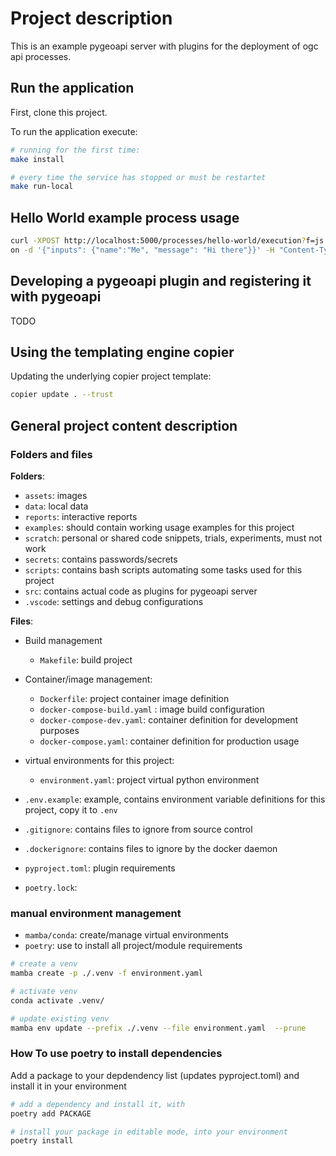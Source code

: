 # Project description
This is an example pygeoapi server with plugins for the deployment of ogc api processes.

## Run the application
First, clone this project.

To run the application execute:

```bash
# running for the first time:
make install
```

```bash
# every time the service has stopped or must be restartet
make run-local
```
## Hello World example process usage

```bash
curl -XPOST http://localhost:5000/processes/hello-world/execution?f=js
on -d '{"inputs": {"name":"Me", "message": "Hi there"}}' -H "Content-Type: application/json"
```


## Developing a pygeoapi plugin and registering it with pygeoapi

TODO

## Using the templating engine copier

Updating the underlying copier project template:

```bash
copier update . --trust
```

## General project content description

### Folders and files

**Folders**:

- `assets`: images
- `data`: local data
- `reports`: interactive reports
- `examples`: should contain working usage examples for this project
- `scratch`: personal or shared code snippets, trials, experiments, must not work
- `secrets`: contains passwords/secrets
- `scripts`: contains bash scripts automating some tasks used for this project
- `src`: contains actual code as plugins for pygeoapi server
- `.vscode`: settings and debug configurations

**Files**:
- Build management
    * `Makefile`: build project

- Container/image management:
    * `Dockerfile`: project container image definition
    * `docker-compose-build.yaml` : image build configuration
    * `docker-compose-dev.yaml`: container definition for development purposes
    * `docker-compose.yaml`: container definition for production usage

- virtual environments for this project:
    * `environment.yaml`: project virtual python environment

- `.env.example`: example, contains environment variable definitions for this project, copy it to `.env`
- `.gitignore`: contains files to ignore from source control
- `.dockerignore`: contains files to ignore by the docker daemon
- `pyproject.toml`: plugin requirements
- `poetry.lock`:

### manual environment management
- `mamba/conda`: create/manage virtual environments
- `poetry`: use to install all project/module requirements

```bash
# create a venv
mamba create -p ./.venv -f environment.yaml
```

```bash
# activate venv
conda activate .venv/
```

```bash
# update existing venv
mamba env update --prefix ./.venv --file environment.yaml  --prune
```

### How To use poetry to install dependencies

Add a package to your depdendency list (updates pyproject.toml) and install it in your environment
```bash
# add a dependency and install it, with
poetry add PACKAGE
```

```bash
# install your package in editable mode, into your environment
poetry install
```
